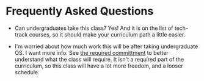 # Frequently Asked Questions

- Can undergraduates take this class?
    Yes!
    And it is on the list of tech-track courses, so it should make your curriculum path a little easier.
    
- I'm worried about how much work this will be after taking undergraduate OS.
    I want more info.
    See [the required committment](https://github.com/gwu-cs-advos/organization/new/main) to better understand what the class will require.
    It isn't a required part of the curriculum, so this class will have a lot more freedom, and a looser schedule.
